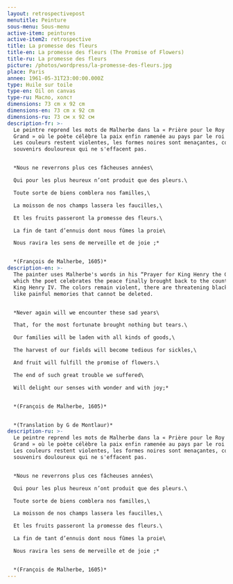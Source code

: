 ```yaml
---
layout: retrospectivepost
menutitle: Peinture
sous-menu: Sous-menu
active-item: peintures
active-item2: retrospective
title: La promesse des fleurs
title-en: La promesse des fleurs (The Promise of Flowers)
title-ru: La promesse des fleurs
picture: /photos/wordpress/la-promesse-des-fleurs.jpg
place: Paris
annee: 1961-05-31T23:00:00.000Z
type: Huile sur toile
type-en: Oil on canvas
type-ru: Масло, холст
dimensions: 73 cm x 92 cm
dimensions-en: 73 cm x 92 cm
dimensions-ru: 73 см x 92 см
description-fr: >-
  Le peintre reprend les mots de Malherbe dans la « Prière pour le Roy Henry le
  Grand » où le poète célèbre la paix enfin ramenée au pays par le roi Henri IV.
  Les couleurs restent violentes, les formes noires sont menaçantes, comme des
  souvenirs douloureux qui ne s'effacent pas.


  *Nous ne reverrons plus ces fâcheuses années\

  Qui pour les plus heureux n’ont produit que des pleurs.\

  Toute sorte de biens comblera nos familles,\

  La moisson de nos champs lassera les faucilles,\

  Et les fruits passeront la promesse des fleurs.\

  La fin de tant d’ennuis dont nous fûmes la proie\

  Nous ravira les sens de merveille et de joie ;*


  *(François de Malherbe, 1605)*
description-en: >-
  The painter uses Malherbe's words in his “Prayer for King Henry the Great” in
  which the poet celebrates the peace finally brought back to the country by
  King Henry IV. The colors remain violent, there are threatening black shapes,
  like painful memories that cannot be deleted.


  *Never again will we encounter these sad years\

  That, for the most fortunate brought nothing but tears.\

  Our families will be laden with all kinds of goods,\

  The harvest of our fields will become tedious for sickles,\

  And fruit will fulfill the promise of flowers.\

  The end of such great trouble we suffered\

  Will delight our senses with wonder and with joy;*


  *(François de Malherbe, 1605)*


  *(Translation by G de Montlaur)*
description-ru: >-
  Le peintre reprend les mots de Malherbe dans la « Prière pour le Roy Henry le
  Grand » où le poète célèbre la paix enfin ramenée au pays par le roi Henri IV.
  Les couleurs restent violentes, les formes noires sont menaçantes, comme des
  souvenirs douloureux qui ne s'effacent pas.


  *Nous ne reverrons plus ces fâcheuses années\

  Qui pour les plus heureux n’ont produit que des pleurs.\

  Toute sorte de biens comblera nos familles,\

  La moisson de nos champs lassera les faucilles,\

  Et les fruits passeront la promesse des fleurs.\

  La fin de tant d’ennuis dont nous fûmes la proie\

  Nous ravira les sens de merveille et de joie ;*


  *(François de Malherbe, 1605)*
---
```

